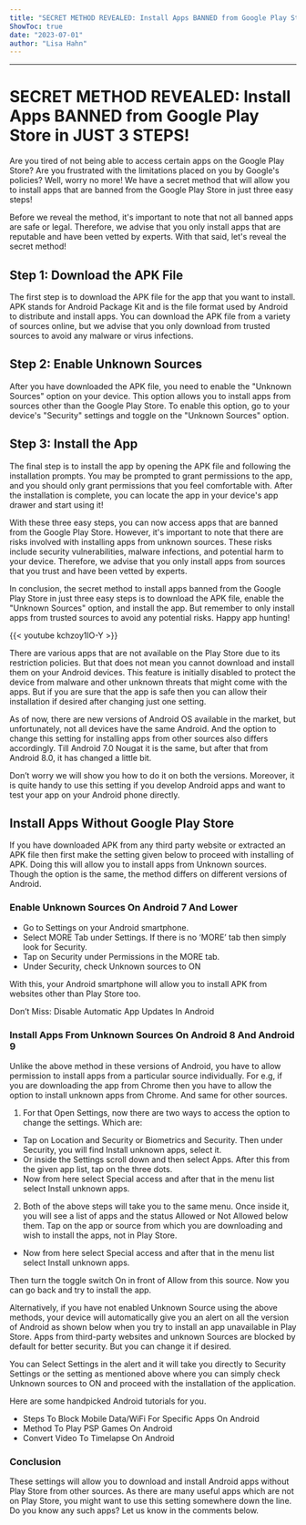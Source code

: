 ```yaml
---
title: "SECRET METHOD REVEALED: Install Apps BANNED from Google Play Store in JUST 3 STEPS!"
ShowToc: true 
date: "2023-07-01"
author: "Lisa Hahn"
---
```

*****
# SECRET METHOD REVEALED: Install Apps BANNED from Google Play Store in JUST 3 STEPS!

Are you tired of not being able to access certain apps on the Google Play Store? Are you frustrated with the limitations placed on you by Google's policies? Well, worry no more! We have a secret method that will allow you to install apps that are banned from the Google Play Store in just three easy steps!

Before we reveal the method, it's important to note that not all banned apps are safe or legal. Therefore, we advise that you only install apps that are reputable and have been vetted by experts. With that said, let's reveal the secret method!

## Step 1: Download the APK File

The first step is to download the APK file for the app that you want to install. APK stands for Android Package Kit and is the file format used by Android to distribute and install apps. You can download the APK file from a variety of sources online, but we advise that you only download from trusted sources to avoid any malware or virus infections.

## Step 2: Enable Unknown Sources

After you have downloaded the APK file, you need to enable the "Unknown Sources" option on your device. This option allows you to install apps from sources other than the Google Play Store. To enable this option, go to your device's "Security" settings and toggle on the "Unknown Sources" option.

## Step 3: Install the App

The final step is to install the app by opening the APK file and following the installation prompts. You may be prompted to grant permissions to the app, and you should only grant permissions that you feel comfortable with. After the installation is complete, you can locate the app in your device's app drawer and start using it!

With these three easy steps, you can now access apps that are banned from the Google Play Store. However, it's important to note that there are risks involved with installing apps from unknown sources. These risks include security vulnerabilities, malware infections, and potential harm to your device. Therefore, we advise that you only install apps from sources that you trust and have been vetted by experts.

In conclusion, the secret method to install apps banned from the Google Play Store in just three easy steps is to download the APK file, enable the "Unknown Sources" option, and install the app. But remember to only install apps from trusted sources to avoid any potential risks. Happy app hunting!

{{< youtube kchzoy1lO-Y >}} 



There are various apps that are not available on the Play Store due to its restriction policies. But that does not mean you cannot download and install them on your Android devices. This feature is initially disabled to protect the device from malware and other unknown threats that might come with the apps. But if you are sure that the app is safe then you can allow their installation if desired after changing just one setting.
 
As of now, there are new versions of Android OS available in the market, but unfortunately, not all devices have the same Android. And the option to change this setting for installing apps from other sources also differs accordingly. Till Android 7.0 Nougat it is the same, but after that from Android 8.0, it has changed a little bit.
 
Don’t worry we will show you how to do it on both the versions. Moreover, it is quite handy to use this setting if you develop Android apps and want to test your app on your Android phone directly.
 
## Install Apps Without Google Play Store
 
If you have downloaded APK from any third party website or extracted an APK file then first make the setting given below to proceed with installing of APK. Doing this will allow you to install apps from Unknown sources. Though the option is the same, the method differs on different versions of Android.
 
### Enable Unknown Sources On Android 7 And Lower
 
- Go to Settings on your Android smartphone.
 - Select MORE Tab under Settings. If there is no ‘MORE’ tab then simply look for Security.
 - Tap on Security under Permissions in the MORE tab.
 - Under Security, check Unknown sources to ON

 
With this, your Android smartphone will allow you to install APK from websites other than Play Store too.
 
Don’t Miss: Disable Automatic App Updates In Android
 
### Install Apps From Unknown Sources On Android 8 And Android 9
 
Unlike the above method in these versions of Android, you have to allow permission to install apps from a particular source individually. For e.g, if you are downloading the app from Chrome then you have to allow the option to install unknown apps from Chrome. And same for other sources.
 
1. For that Open Settings, now there are two ways to access the option to change the settings. Which are:
 
- Tap on Location and Security or Biometrics and Security. Then under Security, you will find Install unknown apps, select it.
 - Or inside the Settings scroll down and then select Apps. After this from the given app list, tap on the three dots.
 - Now from here select Special access and after that in the menu list select Install unknown apps.

 
2. Both of the above steps will take you to the same menu. Once inside it, you will see a list of apps and the status Allowed or Not Allowed below them. Tap on the app or source from which you are downloading and wish to install the apps, not in Play Store.
 
- Now from here select Special access and after that in the menu list select Install unknown apps.

 

 
Then turn the toggle switch On in front of Allow from this source. Now you can go back and try to install the app.
 
Alternatively, if you have not enabled Unknown Source using the above methods, your device will automatically give you an alert on all the version of Android as shown below when you try to install an app unavailable in Play Store. Apps from third-party websites and unknown Sources are blocked by default for better security. But you can change it if desired.
 
You can Select Settings in the alert and it will take you directly to Security Settings or the setting as mentioned above where you can simply check Unknown sources to ON and proceed with the installation of the application.
 
Here are some handpicked Android tutorials for you.
 
- Steps To Block Mobile Data/WiFi For Specific Apps On Android
 - Method To Play PSP Games On Android
 - Convert Video To Timelapse On Android

 
### Conclusion
 
These settings will allow you to download and install Android apps without Play Store from other sources. As there are many useful apps which are not on Play Store, you might want to use this setting somewhere down the line. Do you know any such apps? Let us know in the comments below.




